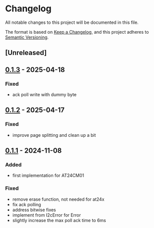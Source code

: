 # Changelog

All notable changes to this project will be documented in this file.

The format is based on [Keep a Changelog](https://keepachangelog.com/en/1.0.0/),
and this project adheres to [Semantic Versioning](https://semver.org/spec/v2.0.0.html).

## [Unreleased]

## [0.1.3](https://github.com/ATOVproject/at24cx/compare/v0.1.2...v0.1.3) - 2025-04-18

### Fixed

- ack poll write with dummy byte

## [0.1.2](https://github.com/ATOVproject/at24cx/compare/v0.1.1...v0.1.2) - 2025-04-17

### Fixed

- improve page splitting and clean up a bit

## [0.1.1](https://github.com/AtoVproject/at24cx/compare/v0.1.0...v0.1.1) - 2024-11-08

### Added

- first implementation for AT24CM01

### Fixed

- remove erase function, not needed for at24x
- fix ack polling
- address bitwise fixes
- implement from I2cError for Error
- slightly increase the max poll ack time to 6ms
